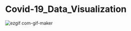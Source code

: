 # Covid-19_Data_Visualization


![ezgif com-gif-maker](https://user-images.githubusercontent.com/52918207/117194342-a0265880-ae01-11eb-9fe6-997f1331acc0.gif)

